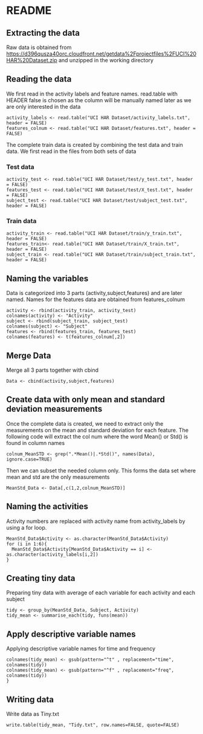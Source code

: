 # README

## Extracting the data

Raw data is obtained from <https://d396qusza40orc.cloudfront.net/getdata%2Fprojectfiles%2FUCI%20HAR%20Dataset.zip> and unzipped in the working directory

## Reading the data

We first read in the activity labels and feature names. read.table with HEADER false is chosen as the column will be manually named later as we are only interested in the data

```{r}
activity_labels <- read.table("UCI HAR Dataset/activity_labels.txt", header = FALSE)
features_colnum <- read.table("UCI HAR Dataset/features.txt", header = FALSE)
```

The complete train data is created by combining the test data and train data. We first read in the files from both sets of data

### Test data

```{r}
activity_test <- read.table("UCI HAR Dataset/test/y_test.txt", header = FALSE)
features_test <- read.table("UCI HAR Dataset/test/X_test.txt", header = FALSE)
subject_test <- read.table("UCI HAR Dataset/test/subject_test.txt", header = FALSE)
```

### Train data

```{r}
activity_train <- read.table("UCI HAR Dataset/train/y_train.txt", header = FALSE)
features_train<- read.table("UCI HAR Dataset/train/X_train.txt", header = FALSE)
subject_train <- read.table("UCI HAR Dataset/train/subject_train.txt", header = FALSE)
```

## Naming the variables

Data is categorized into 3 parts (activity,subject,features) and are later named. Names for the features data are obtained from features_colnum

```{r}
activity <- rbind(activity_train, activity_test)
colnames(activity) <- "Activity"
subject <- rbind(subject_train, subject_test)
colnames(subject) <- "Subject"
features <- rbind(features_train, features_test)
colnames(features) <- t(features_colnum[,2])
```

## Merge Data

Merge all 3 parts together with cbind

```{r}
Data <- cbind(activity,subject,features)
```

## Create data with only mean and standard deviation measurements

Once the complete data is created, we need to extract only the measurements on the mean and standard deviation for each feature. The following code will extract the col num where the word Mean() or Std() is found in column names

```{r}
colnum_MeanSTD <- grep(".*Mean()|.*Std()", names(Data), ignore.case=TRUE)
```

Then we can subset the needed column only. This forms the data set where mean and std are the only measurements

```{r}
MeanStd_Data <- Data[,c(1,2,colnum_MeanSTD)]
```

## Naming the activities

Activity numbers are replaced with activity name from activity_labels by using a for loop.

```{r}
MeanStd_Data$Activity <- as.character(MeanStd_Data$Activity)
for (i in 1:6){
  MeanStd_Data$Activity[MeanStd_Data$Activity == i] <- as.character(activity_labels[i,2])
}
```

## Creating tiny data

Preparing tiny data with average of each variable for each activity and each subject

```{r}
tidy <- group_by(MeanStd_Data, Subject, Activity)
tidy_mean <- summarise_each(tidy, funs(mean))
```
## Apply descriptive variable names 

Applying descriptive variable names for time and frequency

```{r}
colnames(tidy_mean) <- gsub(pattern="^t" , replacement="time", colnames(tidy))
colnames(tidy_mean) <- gsub(pattern="^f" , replacement="freq", colnames(tidy))
}
```

## Writing data

Write data as Tiny.txt

```{r}
write.table(tidy_mean, "Tidy.txt", row.names=FALSE, quote=FALSE)
```

